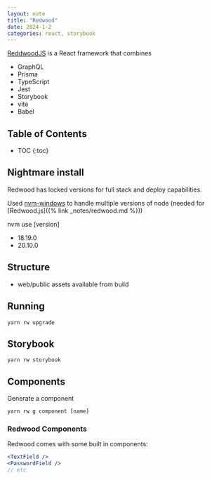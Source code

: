 ```yaml
---
layout: note
title: "Redwood"
date: 2024-1-2
categories: react, storybook
---
```


[ReddwoodJS](https://redwoodjs.com/) is a  React framework that combines

- GraphQL
- Prisma
- TypeScript
- Jest
- Storybook
- vite
- Babel

## Table of Contents

- TOC
{:toc}

## Nightmare install

Redwood has locked versions for full stack and deploy capabilities.

Used [nvm-windows](https://github.com/coreybutler/nvm-windows) to handle multiple versions of node (needed for [Redwood.js]({%  link _notes/redwood.md %}))

nvm use [version]

- 18.19.0
- 20.10.0

## Structure

- web/public assets available from build

## Running

```shell
yarn rw upgrade
```

## Storybook

```shell
yarn rw storybook
```

## Components

Generate a component

```shell
yarn rw g component [name]
```

### Redwood Components

Redwood comes with some built in components:

```jsx
<TextField />
<PasswordField />
// etc
```
